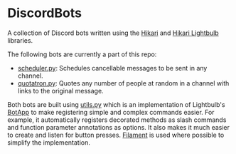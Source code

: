 # DiscordBots
A collection of Discord bots written using the [Hikari](https://github.com/hikari-py/hikari) and [Hikari Lightbulb](https://github.com/tandemdude/hikari-lightbulb) libraries.

The following bots are currently a part of this repo:
* [scheduler.py](scheduler.py): Schedules cancellable messages to be sent in any channel.
* [quotatron.py](quotatron.py): Quotes any number of people at random in a channel with links to the original message.

Both bots are built using [utils.py](utils.py) which is an implementation of Lightbulb's [BotApp](https://github.com/tandemdude/hikari-lightbulb/blob/development/lightbulb/app.py#L146) to make registering simple and complex commands easier. For example, it automatically registers decorated methods as slash commands and function parameter annotations as options. It also makes it much easier to create and listen for button presses. [Filament](https://github.com/tandemdude/lightbulb-ext-filament) is used where possible to simplify the implementation.
